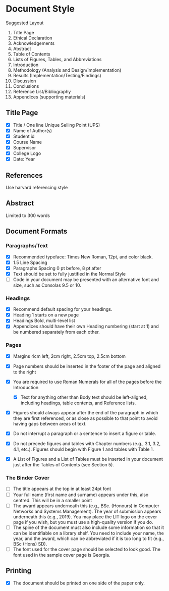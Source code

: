 
# Document Style

Suggested Layout

1. Title Page
1. Ethical Declaration
1. Acknowledgements
1. Abstract
1. Table of Contents
1. Lists of Figures, Tables, and Abbreviations
1. Introduction
1. Methodology (Analysis and Design/Implementation)
1. Results (Implementation/Testing/Findings)
1. Discussion
1. Conclusions
1. Reference List/Bibliography
1. Appendices (supporting materials)

## Title Page

- [x] Title / One line Unique Selling Point (UPS)
- [x] Name of Author(s)
- [x] Student id
- [x] Course Name
- [x] Supervisor
- [x] College Logo
- [x] Date: Year

## References

Use harvard referencing style

## Abstract

Limited to 300 words

## Document Formats

### Paragraphs/Text

- [x] Recommended typeface: Times New Roman, 12pt, and color black.
- [x] 1.5 Line Spacing
- [x] Paragraphs Spacing 0 pt before, 8 pt after
- [x] Text should be set to fully justified in the Normal Style
- [ ] Code in your document may be presented with an alternative font and size, such as Consolas 9.5 or 10.

### Headings

- [x] Recommend default spacing for your headings.
- [x] Heading 1 starts on a new page
- [x] Headings Bold, multi-level list
- [x] Appendices should have their own Heading numbering (start at 1) and be numbered separately from each other.

### Pages

- [x] Margins 4cm left, 2cm right, 2.5cm top, 2.5cm bottom
- [x] Page numbers should be inserted in the footer of the page and aligned to the right
- [x] You are required to use Roman Numerals for all of the pages before the Introduction

  - [x] Text for anything other than Body text should be left-aligned, including headings, table contents, and Reference lists.
- [x] Figures should always appear after the end of the paragraph in which they are first referenced, or as close as possible to that point to avoid having gaps between areas of text.
- [x] Do not interrupt a paragraph or a sentence to insert a figure or table.
- [x] Do not precede figures and tables with Chapter numbers (e.g., 3.1, 3.2, 4.1, etc.). Figures should begin with Figure 1 and tables with Table 1.
- [x] A List of Figures and a List of Tables must be inserted in your document just after the Tables of Contents (see Section 5).

### The Binder Cover

- [ ]  The title appears at the top in at least 24pt font
- [ ]  Your full name (first name and surname) appears under this, also centred. This will be in a smaller point
- [ ]  The award appears underneath this (e.g., BSc. (Honours) in Computer Networks and Systems Management). The year of submission appears underneath this (e.g., 2019). You may place the LIT logo on the cover page if you wish, but you must use a high-quality version if you do.
- [ ]  The spine of the document must also include some information so that it can be identifiable on a library shelf. You need to include your name, the year, and the award, which can be abbreviated if it is too long to fit (e.g., BSc (Hons) SD).
- [ ]  The font used for the cover page should be selected to look good. The font used in the sample cover page is Georgia.

## Printing

- [x] The document should be printed on one side of the paper only.
